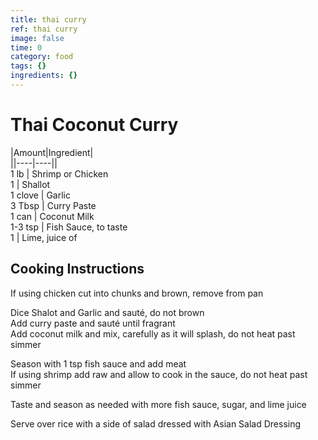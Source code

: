 ```yaml
---
title: thai curry
ref: thai curry
image: false
time: 0
category: food
tags: {}
ingredients: {}
---
```

# Thai Coconut Curry  
  
|Amount|Ingredient|  
||----|----||  
1 lb | Shrimp or Chicken  
1 | Shallot  
1 clove | Garlic  
3 Tbsp | Curry Paste  
1 can | Coconut Milk  
1-3 tsp | Fish Sauce, to taste  
1 | Lime, juice of  
  
## Cooking Instructions  
If using chicken cut into chunks and brown, remove from pan  
  
Dice Shalot and Garlic and sauté, do not brown  
Add curry paste and sauté until fragrant  
Add coconut milk and mix, carefully as it will splash, do not heat past simmer  
  
Season with 1 tsp fish sauce and add meat  
If using shrimp add raw and allow to cook in the sauce, do not heat past simmer  
  
Taste and season as needed with more fish sauce, sugar, and lime juice  
  
Serve over rice with a side of salad dressed with Asian Salad Dressing  